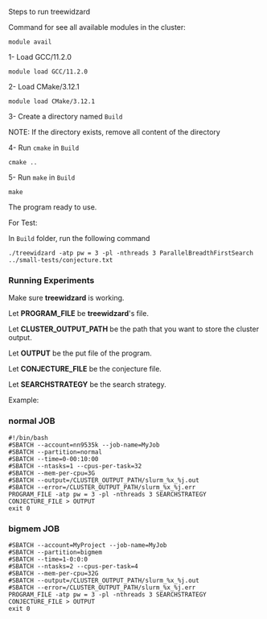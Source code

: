 Steps to run treewidzard

Command for see all  available modules in the cluster:

````module avail````

1- Load GCC/11.2.0

```module load GCC/11.2.0```

2- Load CMake/3.12.1

```module load CMake/3.12.1```

3- Create a directory named ``Build``

NOTE: If the directory exists, remove all content of the directory

4- Run ``cmake`` in ``Build``

```cmake ..```

5- Run ``make`` in ``Build``

```make```

The program ready to use.

For Test:

In ``Build`` folder, run the following command
```commandline
./treewidzard -atp pw = 3 -pl -nthreads 3 ParallelBreadthFirstSearch ../small-tests/conjecture.txt
```

### Running Experiments

Make sure **treewidzard** is working.

Let **PROGRAM_FILE** be **treewidzard**'s file.

Let **CLUSTER_OUTPUT_PATH** be the path that you want to store the cluster output.

Let **OUTPUT** be the put file of the program.

Let **CONJECTURE_FILE** be the conjecture file.

Let **SEARCHSTRATEGY** be the search strategy.

Example:
### normal JOB
```commandline
#!/bin/bash
#SBATCH --account=nn9535k --job-name=MyJob
#SBATCH --partition=normal
#SBATCH --time=0-00:10:00
#SBATCH --ntasks=1 --cpus-per-task=32
#SBATCH --mem-per-cpu=3G
#SBATCH --output=/CLUSTER_OUTPUT_PATH/slurm_%x_%j.out
#SBATCH --error=/CLUSTER_OUTPUT_PATH/slurm_%x_%j.err
PROGRAM_FILE -atp pw = 3 -pl -nthreads 3 SEARCHSTRATEGY CONJECTURE_FILE > OUTPUT
exit 0
```

### bigmem JOB
```commandline
#SBATCH --account=MyProject --job-name=MyJob
#SBATCH --partition=bigmem
#SBATCH --time=1-0:0:0
#SBATCH --ntasks=2 --cpus-per-task=4
#SBATCH --mem-per-cpu=32G
#SBATCH --output=/CLUSTER_OUTPUT_PATH/slurm_%x_%j.out
#SBATCH --error=/CLUSTER_OUTPUT_PATH/slurm_%x_%j.err
PROGRAM_FILE -atp pw = 3 -pl -nthreads 3 SEARCHSTRATEGY CONJECTURE_FILE > OUTPUT
exit 0
```

